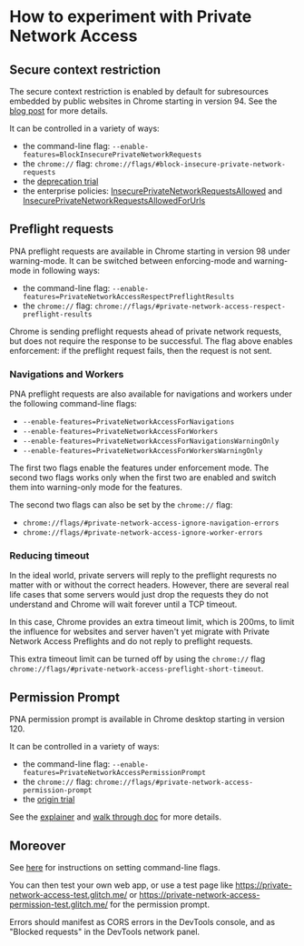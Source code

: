 # How to experiment with Private Network Access

## Secure context restriction

The secure context restriction is enabled by default for subresources embedded
by public websites in Chrome starting in version 94. See the
[blog post](https://developer.chrome.com/blog/private-network-access-update/)
for more details.

It can be controlled in a variety of ways:

* the command-line flag: `--enable-features=BlockInsecurePrivateNetworkRequests`
* the `chrome://` flag:
  `chrome://flags/#block-insecure-private-network-requests`
* the [deprecation
  trial](https://developer.chrome.com/origintrials/#/view_trial/4081387162304512001)
* the enterprise policies:
  [InsecurePrivateNetworkRequestsAllowed](https://chromeenterprise.google/policies/#InsecurePrivateNetworkRequestsAllowed)
  and
  [InsecurePrivateNetworkRequestsAllowedForUrls](https://chromeenterprise.google/policies/#InsecurePrivateNetworkRequestsAllowedForUrls)

## Preflight requests

PNA preflight requests are available in Chrome starting in version 98 under warning-mode.
It can be switched between enforcing-mode and warning-mode in following ways:

* the command-line flag: `--enable-features=PrivateNetworkAccessRespectPreflightResults`
* the `chrome://` flag: `chrome://flags/#private-network-access-respect-preflight-results`

Chrome is sending preflight requests ahead of private network requests, but does
not require the response to be successful. The flag above enables enforcement:
if the preflight request fails, then the request is not sent.

### Navigations and Workers

PNA preflight requests are also available for navigations and workers under the
following command-line flags:

* `--enable-features=PrivateNetworkAccessForNavigations`
* `--enable-features=PrivateNetworkAccessForWorkers`
* `--enable-features=PrivateNetworkAccessForNavigationsWarningOnly`
* `--enable-features=PrivateNetworkAccessForWorkersWarningOnly`

The first two flags enable the features under enforcement mode. The second two
flags works only when the first two are enabled and switch them into
warning-only mode for the features.

The second two flags can also be set by the `chrome://` flag:

* `chrome://flags/#private-network-access-ignore-navigation-errors`
* `chrome://flags/#private-network-access-ignore-worker-errors`

### Reducing timeout

In the ideal world, private servers will reply to the preflight requrests no
matter with or without the correct headers. However, there are several real life
cases that some servers would just drop the requests they do not understand and
Chrome will wait forever until a TCP timeout.

In this case, Chrome provides an extra timeout limit, which is 200ms, to limit
the influence for websites and server haven't yet migrate with Private Network
Access Preflights and do not reply to preflight requests.

This extra timeout limit can be turned off by using the `chrome://` flag
`chrome://flags/#private-network-access-preflight-short-timeout`.

## Permission Prompt

PNA permission prompt is available in Chrome desktop starting in version 120.

It can be controlled in a variety of ways:

* the command-line flag: `--enable-features=PrivateNetworkAccessPermissionPrompt`
* the `chrome://` flag:
  `chrome://flags/#private-network-access-permission-prompt`
* the [origin
  trial](https://developer.chrome.com/origintrials/#/view_trial/1367968386813788161)

See the [explainer](/permission_prompt/explainer.md) and [walk through doc](https://docs.google.com/document/d/1W70cFFaBGWd0EeOOMxJh9zkmxZ903vKUaGjyF-w7HcY/edit#heading=h.qof2sn5s8r89) for more details.

## Moreover

See [here](https://www.chromium.org/developers/how-tos/run-chromium-with-flags)
for instructions on setting command-line flags.

You can then test your own web app, or use a test page like
https://private-network-access-test.glitch.me/ or
https://private-network-access-permission-test.glitch.me/ for the permission
prompt.

Errors should manifest as CORS errors in the DevTools console, and as "Blocked
requests" in the DevTools network panel.
